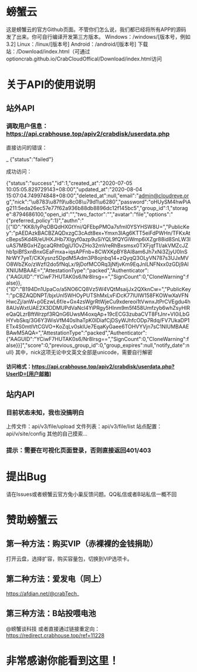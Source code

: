 # 螃蟹云
这是螃蟹云的官方Github页面。不管你们怎么说，我们都已经将所有APP的源码发了出来。你可自行编译开发第三方版本。
Windows：/windows/[版本号，例如3.2]
Linux：/linux/[版本号]
Android：/android/[版本号]
下载站：/Download/index.html（可通过optioncrab.github.io/CrabCloudOffical/Download/index.html访问
# 关于API的使用说明

## 站外API

### 调取用户信息：https://api.crabhouse.top/apiv2/crabdisk/userdata.php

直接访问的错误：

<html>
    <head>_</head>
    <body>{"status":"failed"}</body>
</html>


成功访问：

{"status":"success","id":1,"created_at":"2020-07-05 10:05:05.829729143+08:00","updated_at":"2020-08-04 15:07:04.749974848+08:00","deleted_at":null,"email":"admin@cloudreve.org","nick":"\u8783\u87f9\u8c08\u79d1\u6280","password":"oHUySM4hwPiAg211:5eda26ec57e77f62a936b88db8896dc12f145bc5","group_id":1,"storage":8794686100,"open_id":"","two_factor":"","avatar":"file","options":"{\"preferred_policy\":1}","authn":"[{\"ID\":\"KK8\/lyPqOBQdHXGtYni\/QFEbpPMOa7sfmI0YSYHSW8U=\",\"PublicKey\":\"pAEDAzkBACBZAQDxzgC3cAdt8ex+Ymxn3IAg6KTT5eiFdPWHn\/TFKxAtcBeps5Kd4R\/eUHXJHb7XIgyf0azp9uSiYQL9fQYGiWmp6iXZgr88id8SnLW3luAS7MBGxHZgcaQRht0gjU1OvZHo32mVreRhBxsmsx0TXFjqfTI\/akVMZcJZhb1piBfSxnBnxGEaFmxa+iqsAPFnb+8CWXKpBY8AI8am6Jh7xNi3ZjyU0lnSNrWY7yeT\/CKXysnz5DpdM5Adm3P8ojnbq14+zQyqQ3OLyVN787s3UJxMVO8WbZKo\/zWzfI2do5fNqLx\/9jDofMCORq3jNfjvKm9EqJnILNFNxx0zGDj9AIXNIUMBAAE=\",\"AttestationType\":\"packed\",\"Authenticator\":{\"AAGUID\":\"YCiwF7HUTAK0s6\/Nr8lrsg==\",\"SignCount\":0,\"CloneWarning\":false}},{\"ID\":\"B194Dn1UpaCo\/a5NO6CQ8Vz5W4VQtMsaijJx2QXknCw=\",\"PublicKey\":\"pCBZAQDNPT\/bjxUnl5WHOyPUTShMxLvFiDcK77lUIW158FKOWwXaVFNHwcZj\/anW+p0EzwL6f\/e+Gx4zsWgrRtWjeCu9xdereoi1tVwnxJtPrCVEgdu4h8AUsWxtUAE2X3DDMUPdVaNcl4YiPRgy5Hlnm9m5f458Umfzyb6whZsyHIReQaQLzrBftWrzpf3RQnG6UwsM4oxqAp+19cECG3zubaCVT8FtJnr+VI0iLbGHYvbSkq\/3G6Y3WisVfM40sIhaTpK0lDiafCjDSyWJhfcODp7Rdq\/FV7UkaDP1ETx4S0mtIVtCGVO+KoZqLv0sklUe7EqaKyGaee6TOHVYVjn7sC1NIUMBAAEBAwM5AQA=\",\"AttestationType\":\"packed\",\"Authenticator\":{\"AAGUID\":\"YCiwF7HUTAK0s6\/Nr8lrsg==\",\"SignCount\":0,\"CloneWarning\":false}}]","score":0,"previous_group_id":0,"group_expires":null,"notify_date":null}
其中，nick这项无论中文英文全部是unicode，需要自行解密
#### 访问格式：https://api.crabhouse.top/apiv2/crabdisk/userdata.php?UserID=[用户邮箱]

## 站内API
### 目前状态未知，我也没搞明白
上传文件：api/v3/file/upload
文件列表：api/v3/file/list
站点配置：api/v/site/config
其他的自己摸索...

### 提示：需要在可视化页面登录，否则直接返回401/403

# 提出Bug
请在Issues或者螃蟹云官方兔小巢反馈问题。QQ私信或者B站私信一概不回

# 赞助螃蟹云
## 第一种方法：购买VIP（赤裸裸的金钱捐助）
打开云盘，选择扩容，购买容量包，切换到VIP选项卡。
## 第二种方法：爱发电（同上）
https://afdian.net/@crabTech_
## 第三种方法：B站投喂电池
@螃蟹谈科技
或者直接通过链接重定向：https://redirect.crabhouse.top/ref=11228

# 非常感谢你能看到这里！
